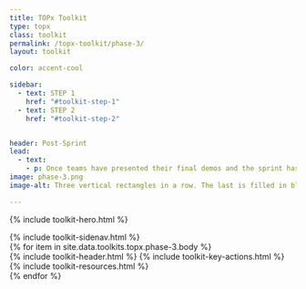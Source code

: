 ```yaml
---
title: TOPx Toolkit
type: topx
class: toolkit
permalink: /topx-toolkit/phase-3/
layout: toolkit

color: accent-cool

sidebar:
  - text: STEP 1
    href: "#toolkit-step-1"
  - text: STEP 2
    href: "#toolkit-step-2"


header: Post-Sprint
lead:
  - text:
    - p: Once teams have presented their final demos and the sprint has concluded, there are a variety of options for post-sprint engagement. We encourage agencies to host even an end-of-sprint event to celebrate the conclusion of the sprint and the work that was done. There are also opportunities to continue engaging with participants after the sprint by tracking product metrics, offering funding opportunities, and connecting participants with the TOP Alumni Community.
image: phase-3.png
image-alt: Three vertical rectangles in a row. The last is filled in blue with a 3 in the center. The rest are outlined

---
```


{% include toolkit-hero.html %}
<section class="grid-container display-inline-block padding-top-8">
  <div class="grid-row">
    <div class="desktop:grid-col-4">
      {% include toolkit-sidenav.html %}
    </div>
    <div
      class="desktop:grid-col-7 desktop:margin-left-7 grid-col-12 display-inline-block"
    >
      {% for item in site.data.toolkits.topx.phase-3.body %}
        <div class="toolkit-section  margin-top-10">
          {% include toolkit-header.html %}
          {% include toolkit-key-actions.html %}
          {% include toolkit-resources.html %}
          <div class="toolkit-colored-div height-4 bg-{{page.color}}  margin-bottom-neg-2">
          </div>
        </div>
      {% endfor %}
    </div>
  </div>  
</section>
